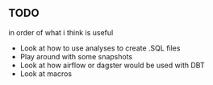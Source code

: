 ## TODO

in order of what i think is useful
- Look at how to use analyses to create .SQL files
- Play around with some snapshots
- Look at how airflow or dagster would be used with DBT
- Look at macros